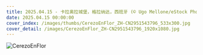```yaml
---
title: 2025.04.15 - 卡拉奥拉城堡，格拉纳达，西班牙 (© Ugo Mellone/eStock Photo)
date: 2025.04.15 00:00:00
cover_index: /images/thumbs/CerezoEnFlor_ZH-CN2951543796_533x300.jpg
cover_detail: /images/CerezoEnFlor_ZH-CN2951543796_1920x1080.jpg
---
```


![CerezoEnFlor](/images/CerezoEnFlor_ZH-CN2951543796_1920x1080.jpg)
